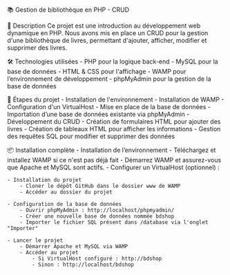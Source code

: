 📚 Gestion de bibliothèque en PHP - CRUD

📌 Description
Ce projet est une introduction au développement web dynamique en PHP.
Nous avons mis en place un CRUD pour la gestion d'une bibliothèque de livres, permettant d'ajouter, afficher, modifier et supprimer des livres.

🛠️ Technologies utilisées
    - PHP pour la logique back-end
    - MySQL pour la base de données
    - HTML & CSS pour l'affichage
    - WAMP pour l’environnement de développement
    - phpMyAdmin pour la gestion de la base de données

🚀 Étapes du projet
    - Installation de l'environnement
        - Installation de WAMP
        - Configuration d'un VirtualHost
    - Mise en place de la base de données
        - Importation d’une base de données existante via phpMyAdmin
    - Développement du CRUD
        - Création de formulaires HTML pour ajouter des livres
        - Création de tableaux HTML pour afficher les informations
        - Gestion des requêtes SQL pour modifier et supprimer des données

📦 Installation complète
    - Installation de l’environnement
        - Téléchargez et installez WAMP si ce n'est pas déjà fait
        - Démarrez WAMP et assurez-vous que Apache et MySQL sont actifs.
        - Configurer un VirtualHost (optionnel) :

    - Installation du projet
        - Cloner le dépôt GitHub dans le dossier www de WAMP
        - Accéder au dossier du projet 

    - Configuration de la base de données
        - Ouvrir phpMyAdmin : http://localhost/phpmyadmin/
        - Créer une nouvelle base de données nommée bdshop
        - Importer le fichier SQL présent dans /database via l'onglet "Importer"
     
    - Lancer le projet
        - Démarrer Apache et MySQL via WAMP
        - Accéder au projet 
            - Si VirtualHost configuré : http://bdshop
            - Sinon : http://localhost/bdshop

    
